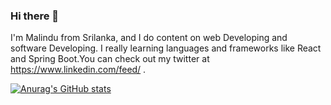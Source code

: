 ### Hi there 👋

I'm Malindu from Srilanka, and I do content on web Developing and software Developing. I really learning languages and frameworks like React and Spring Boot.You can check out my twitter at https://www.linkedin.com/feed/ .

[![Anurag's GitHub stats](https://github-readme-stats.vercel.app/api?username=malinduamesh)](https://github.com/anuraghazra/github-readme-stats)
